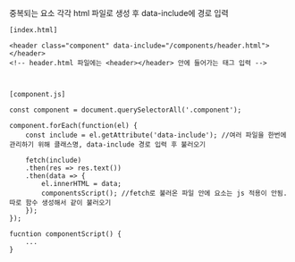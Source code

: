 중복되는 요소 각각 html 파일로 생성 후 data-include에 경로 입력

    [index.html]
    
    <header class="component" data-include="/components/header.html"></header>
    <!-- header.html 파일에는 <header></header> 안에 들어가는 태그 입력 -->
    
    
   
    [component.js]
    
    const component = document.querySelectorAll('.component');

    component.forEach(function(el) {
        const include = el.getAttribute('data-include'); //여러 파일을 한번에 관리하기 위해 클래스명, data-include 경로 입력 후 불러오기

        fetch(include)
        .then(res => res.text())
        .then(data => {
            el.innerHTML = data;
            componentsScript(); //fetch로 불러온 파일 안에 요소는 js 적용이 안됨. 따로 함수 생성해서 같이 불러오기
        });
    });
    
    fucntion componentScript() {
        ...
    }
